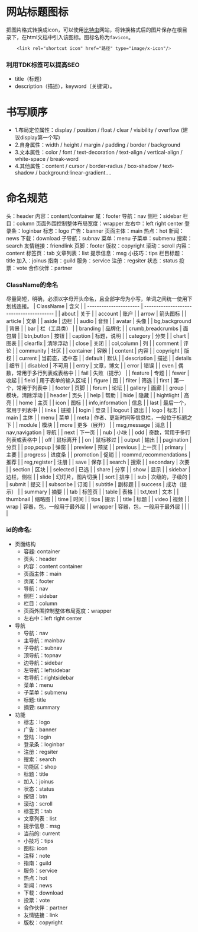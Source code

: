 # 网站标题图标
把图片格式转换成icon，可以使用[比特虫](https://www.bitbug.net)网站，将转换格式后的图片保存在根目录下，在html文档中引入该图标。图标名称为`favicon`。
```css
	<link rel="shortcut icon" href="路径" type="image/x-icon"/>
```

### 利用TDK标签可以提高SEO
- title（标题）
- description（描述），keyword（关键词）。
# 书写顺序
- 1.布局定位属性：display / position / float / clear / visibility / overflow (建议display第一个写)
- 2.自身属性：width / height / margin / padding / border / background
- 3.文本属性：color / font / text-decoration / text-align / vertical-align / white-space / break-word
- 4.其他属性：content / cursor / border-radius / box-shadow / text-shadow / background:linear-gradient....

# 命名规范
头：header 
内容：content/container 
尾：footer 
导航：nav 
侧栏：sidebar 
栏目：column 
页面外围控制整体布局宽度：wrapper 
左右中：left right center 
登录条：loginbar 
标志：logo 
广告：banner 
页面主体：main 
热点：hot 
新闻：news 
下载：download 
子导航：subnav 
菜单：menu 
子菜单：submenu 
搜索：search 
友情链接：friendlink 
页脚：footer 
版权：copyright 
滚动：scroll 
内容：content 
标签页：tab 
文章列表：list 
提示信息：msg 
小技巧：tips 
栏目标题：title 
加入：joinus 
指南：guild 
服务：service 
注册：regsiter 
状态：status 
投票：vote 
合作伙伴：partner

### **ClassName的命名**
尽量简短，明确，必须以字母开头命名，且全部字母为小写，单词之间统一使用下划线连接。
| ClassName              | 含义                                     |
| ---------------------- | ---------------------------------------- |
| about                  | 关于                                     |
| account                | 账户                                     |
| arrow                  | 箭头图标                                 |
| article                | 文章                                     |
| aside                  | 边栏                                     |
| audio                  | 音频                                     |
| avatar                 | 头像                                     |
| bg,background          | 背景                                     |
| bar                    | 栏（工具类）                             |
| branding               | 品牌化                                   |
| crumb,breadcrumbs      | 面包屑                                   |
| btn,button             | 按钮                                     |
| caption                | 标题，说明                               |
| category               | 分类                                     |
| chart                  | 图表                                     |
| clearfix               | 清除浮动                                 |
| close                  | 关闭                                     |
| col,column             | 列                                       |
| comment                | 评论                                     |
| community              | 社区                                     |
| container              | 容器                                     |
| content                | 内容                                     |
| copyright              | 版权                                     |
| current                | 当前态，选中态                           |
| default                | 默认                                     |
| description            | 描述                                     |
| details                | 细节                                     |
| disabled               | 不可用                                   |
| entry                  | 文章，博文                               |
| error                  | 错误                                     |
| even                   | 偶数，常用于多行列表或表格中             |
| fail                   | 失败（提示）                             |
| feature                | 专题                                     |
| fewer                  | 收起                                     |
| field                  | 用于表单的输入区域                       |
| figure                 | 图                                       |
| filter                 | 筛选                                     |
| first                  | 第一个，常用于列表中                     |
| footer                 | 页脚                                     |
| forum                  | 论坛                                     |
| gallery                | 画廊                                     |
| group                  | 模块，清除浮动                           |
| header                 | 页头                                     |
| help                   | 帮助                                     |
| hide                   | 隐藏                                     |
| hightlight             | 高亮                                     |
| home                   | 主页                                     |
| icon                   | 图标                                     |
| info,information       | 信息                                     |
| last                   | 最后一个，常用于列表中                   |
| links                  | 链接                                     |
| login                  | 登录                                     |
| logout                 | 退出                                     |
| logo                   | 标志                                     |
| main                   | 主体                                     |
| menu                   | 菜单                                     |
| meta                   | 作者、更新时间等信息栏，一般位于标题之下 |
| module                 | 模块                                     |
| more                   | 更多（展开）                             |
| msg,message            | 消息                                     |
| nav,navigation         | 导航                                     |
| next                   | 下一页                                   |
| nub                    | 小块                                     |
| odd                    | 奇数，常用于多行列表或表格中             |
| off                    | 鼠标离开                                 |
| on                     | 鼠标移过                                 |
| output                 | 输出                                     |
| pagination             | 分页                                     |
| pop,popup              | 弹窗                                     |
| preview                | 预览                                     |
| previous               | 上一页                                   |
| primary                | 主要                                     |
| progress               | 进度条                                   |
| promotion              | 促销                                     |
| rcommd,recommendations | 推荐                                     |
| reg,register           | 注册                                     |
| save                   | 保存                                     |
| search                 | 搜索                                     |
| secondary              | 次要                                     |
| section                | 区块                                     |
| selected               | 已选                                     |
| share                  | 分享                                     |
| show                   | 显示                                     |
| sidebar                | 边栏，侧栏                               |
| slide                  | 幻灯片，图片切换                         |
| sort                   | 排序                                     |
| sub                    | 次级的，子级的                           |
| submit                 | 提交                                     |
| subscribe              | 订阅                                     |
| subtitle               | 副标题                                   |
| success                | 成功（提示）                             |
| summary                | 摘要                                     |
| tab                    | 标签页                                   |
| table                  | 表格                                     |
| txt,text               | 文本                                     |
| thumbnail              | 缩略图                                   |
| time                   | 时间                                     |
| tips                   | 提示                                     |
| title                  | 标题                                     |
| video                  | 视频                                     |
| wrap                   | 容器，包，一般用于最外层                 |
| wrapper                | 容器，包，一般用于最外层                 |
|                        |                                          |

### **id的命名:**

-   页面结构 
	- 容器: container 
	- 页头：header 
	- 内容：content container 
	- 页面主体：main 
	- 页尾：footer 
	- 导航：nav 
	- 侧栏：sidebar 
	- 栏目：column 
	- 页面外围控制整体布局宽度：wrapper 
	- 左右中：left right center
-   导航 
	- 导航：nav 
	- 主导航：mainbav 
	- 子导航：subnav 
	- 顶导航：topnav 
	- 边导航：sidebar 
	- 左导航：leftsidebar 
	- 右导航：rightsidebar 
	- 菜单：menu 
	- 子菜单：submenu 
	- 标题: title 
	- 摘要: summary
-   功能 
	- 标志：logo 
	- 广告：banner 
	- 登陆：login 
	- 登录条：loginbar 
	- 注册：regsiter 
	- 搜索：search 
	- 功能区：shop 
	- 标题：title 
	- 加入：joinus 
	- 状态：status 
	- 按钮：btn 
	- 滚动：scroll 
	- 标签页：tab 
	- 文章列表：list 
	- 提示信息：msg 
	- 当前的: current 
	- 小技巧：tips 
	- 图标: icon 
	- 注释：note 
	- 指南：guild 
	- 服务：service 
	- 热点：hot 
	- 新闻：news 
	- 下载：download 
	- 投票：vote 
	- 合作伙伴：partner 
	- 友情链接：link 
	- 版权：copyright
